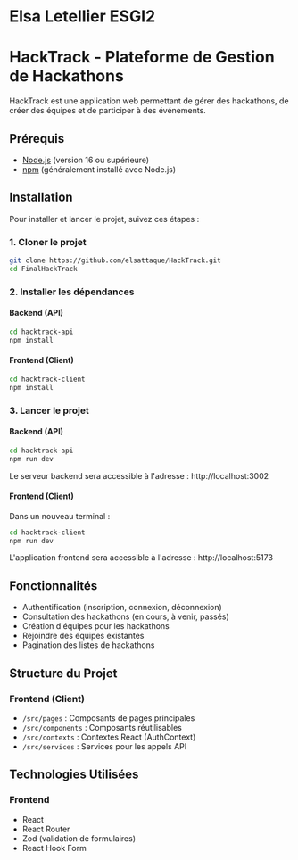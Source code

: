 # Elsa Letellier ESGI2
# HackTrack - Plateforme de Gestion de Hackathons

HackTrack est une application web permettant de gérer des hackathons, de créer des équipes et de participer à des événements.

## Prérequis

- [Node.js](https://nodejs.org/) (version 16 ou supérieure)
- [npm](https://www.npmjs.com/) (généralement installé avec Node.js)

## Installation

Pour installer et lancer le projet, suivez ces étapes :

### 1. Cloner le projet

```bash
git clone https://github.com/elsattaque/HackTrack.git
cd FinalHackTrack
```

### 2. Installer les dépendances

#### Backend (API)

```bash
cd hacktrack-api
npm install
```

#### Frontend (Client)

```bash
cd hacktrack-client
npm install
```

### 3. Lancer le projet

#### Backend (API)

```bash
cd hacktrack-api
npm run dev
```

Le serveur backend sera accessible à l'adresse : http://localhost:3002

#### Frontend (Client)

Dans un nouveau terminal :

```bash
cd hacktrack-client
npm run dev
```

L'application frontend sera accessible à l'adresse : http://localhost:5173

## Fonctionnalités

- Authentification (inscription, connexion, déconnexion)
- Consultation des hackathons (en cours, à venir, passés)
- Création d'équipes pour les hackathons
- Rejoindre des équipes existantes
- Pagination des listes de hackathons

## Structure du Projet

### Frontend (Client)

- `/src/pages` : Composants de pages principales
- `/src/components` : Composants réutilisables
- `/src/contexts` : Contextes React (AuthContext)
- `/src/services` : Services pour les appels API

## Technologies Utilisées

### Frontend
- React
- React Router
- Zod (validation de formulaires)
- React Hook Form
